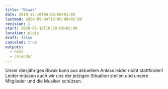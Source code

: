 ```yaml
---
title: "Biwak"
date: 2019-12-10T06:00:00+01:00
lastmod: 2020-05-04T10:00:00+02:00
revision: 1
start: 2020-05-16T16:30:00+02:00
location: platz
draft: false
canceled: true
outputs:
  - html
  - calendar
---
```

Unser diesjähriges Biwak kann aus aktuellem Anlass
leider nicht stattfinden! Leider müssen auch wir uns der
jetzigen Situation stellen und unsere Mitglieder und die
Musiker schützen.
